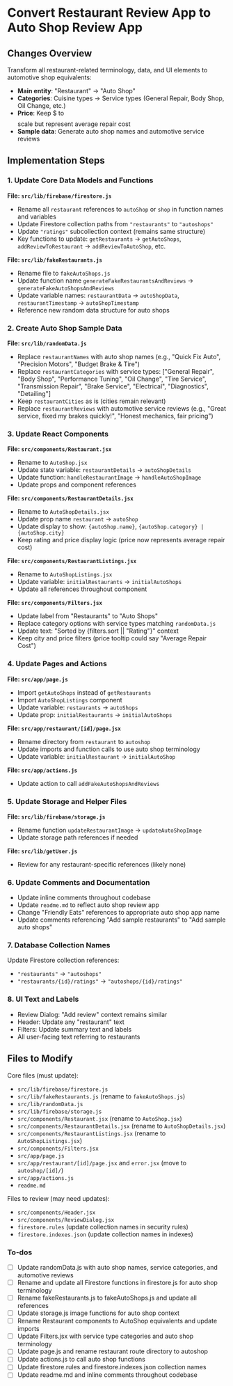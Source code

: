 <!-- 92aa0395-da2f-431a-bb25-f8137145487b 45dcaef1-c108-4d4a-861c-a73ace63c1c4 -->
# Convert Restaurant Review App to Auto Shop Review App

## Changes Overview

Transform all restaurant-related terminology, data, and UI elements to automotive shop equivalents:

- **Main entity**: "Restaurant" → "Auto Shop"
- **Categories**: Cuisine types → Service types (General Repair, Body Shop, Oil Change, etc.)
- **Price**: Keep $ to $$$$ scale but represent average repair cost
- **Sample data**: Generate auto shop names and automotive service reviews

## Implementation Steps

### 1. Update Core Data Models and Functions

**File: `src/lib/firebase/firestore.js`**

- Rename all `restaurant` references to `autoShop` or `shop` in function names and variables
- Update Firestore collection paths from `"restaurants"` to `"autoshops"`
- Update `"ratings"` subcollection context (remains same structure)
- Key functions to update: `getRestaurants` → `getAutoShops`, `addReviewToRestaurant` → `addReviewToAutoShop`, etc.

**File: `src/lib/fakeRestaurants.js`**

- Rename file to `fakeAutoShops.js`
- Update function name `generateFakeRestaurantsAndReviews` → `generateFakeAutoShopsAndReviews`
- Update variable names: `restaurantData` → `autoShopData`, `restaurantTimestamp` → `autoShopTimestamp`
- Reference new random data structure for auto shops

### 2. Create Auto Shop Sample Data

**File: `src/lib/randomData.js`**

- Replace `restaurantNames` with auto shop names (e.g., "Quick Fix Auto", "Precision Motors", "Budget Brake & Tire")
- Replace `restaurantCategories` with service types: ["General Repair", "Body Shop", "Performance Tuning", "Oil Change", "Tire Service", "Transmission Repair", "Brake Service", "Electrical", "Diagnostics", "Detailing"]
- Keep `restaurantCities` as is (cities remain relevant)
- Replace `restaurantReviews` with automotive service reviews (e.g., "Great service, fixed my brakes quickly!", "Honest mechanics, fair pricing")

### 3. Update React Components

**File: `src/components/Restaurant.jsx`**

- Rename to `AutoShop.jsx`
- Update state variable: `restaurantDetails` → `autoShopDetails`
- Update function: `handleRestaurantImage` → `handleAutoShopImage`
- Update props and component references

**File: `src/components/RestaurantDetails.jsx`**

- Rename to `AutoShopDetails.jsx`
- Update prop name `restaurant` → `autoShop`
- Update display to show: `{autoShop.name}`, `{autoShop.category} | {autoShop.city}`
- Keep rating and price display logic (price now represents average repair cost)

**File: `src/components/RestaurantListings.jsx`**

- Rename to `AutoShopListings.jsx`
- Update variable: `initialRestaurants` → `initialAutoShops`
- Update all references throughout component

**File: `src/components/Filters.jsx`**

- Update label from "Restaurants" to "Auto Shops"
- Replace category options with service types matching `randomData.js`
- Update text: "Sorted by {filters.sort || "Rating"}" context
- Keep city and price filters (price tooltip could say "Average Repair Cost")

### 4. Update Pages and Actions

**File: `src/app/page.js`**

- Import `getAutoShops` instead of `getRestaurants`
- Import `AutoShopListings` component
- Update variable: `restaurants` → `autoShops`
- Update prop: `initialRestaurants` → `initialAutoShops`

**File: `src/app/restaurant/[id]/page.jsx`**

- Rename directory from `restaurant` to `autoshop`
- Update imports and function calls to use auto shop terminology
- Update variable: `initialRestaurant` → `initialAutoShop`

**File: `src/app/actions.js`**

- Update action to call `addFakeAutoShopsAndReviews`

### 5. Update Storage and Helper Files

**File: `src/lib/firebase/storage.js`**

- Rename function `updateRestaurantImage` → `updateAutoShopImage`
- Update storage path references if needed

**File: `src/lib/getUser.js`**

- Review for any restaurant-specific references (likely none)

### 6. Update Comments and Documentation

- Update inline comments throughout codebase
- Update `readme.md` to reflect auto shop review app
- Change "Friendly Eats" references to appropriate auto shop app name
- Update comments referencing "Add sample restaurants" to "Add sample auto shops"

### 7. Database Collection Names

Update Firestore collection references:

- `"restaurants"` → `"autoshops"`
- `"restaurants/{id}/ratings"` → `"autoshops/{id}/ratings"`

### 8. UI Text and Labels

- Review Dialog: "Add review" context remains similar
- Header: Update any "restaurant" text
- Filters: Update summary text and labels
- All user-facing text referring to restaurants

## Files to Modify

Core files (must update):

- `src/lib/firebase/firestore.js`
- `src/lib/fakeRestaurants.js` (rename to `fakeAutoShops.js`)
- `src/lib/randomData.js`
- `src/lib/firebase/storage.js`
- `src/components/Restaurant.jsx` (rename to `AutoShop.jsx`)
- `src/components/RestaurantDetails.jsx` (rename to `AutoShopDetails.jsx`)
- `src/components/RestaurantListings.jsx` (rename to `AutoShopListings.jsx`)
- `src/components/Filters.jsx`
- `src/app/page.js`
- `src/app/restaurant/[id]/page.jsx` and `error.jsx` (move to `autoshop/[id]/`)
- `src/app/actions.js`
- `readme.md`

Files to review (may need updates):

- `src/components/Header.jsx`
- `src/components/ReviewDialog.jsx`
- `firestore.rules` (update collection names in security rules)
- `firestore.indexes.json` (update collection names in indexes)

### To-dos

- [ ] Update randomData.js with auto shop names, service categories, and automotive reviews
- [ ] Rename and update all Firestore functions in firestore.js for auto shop terminology
- [ ] Rename fakeRestaurants.js to fakeAutoShops.js and update all references
- [ ] Update storage.js image functions for auto shop context
- [ ] Rename Restaurant components to AutoShop equivalents and update imports
- [ ] Update Filters.jsx with service type categories and auto shop terminology
- [ ] Update page.js and rename restaurant route directory to autoshop
- [ ] Update actions.js to call auto shop functions
- [ ] Update firestore.rules and firestore.indexes.json collection names
- [ ] Update readme.md and inline comments throughout codebase